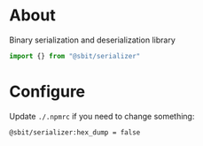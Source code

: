 # About
Binary serialization and deserialization library

```js
import {} from "@sbit/serializer"
```

# Configure
Update `./.npmrc` if you need to change something:
```bash
@sbit/serializer:hex_dump = false

```
